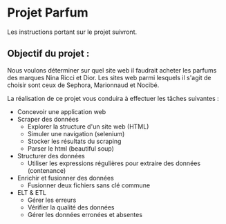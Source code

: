 # Projet Parfum

Les instructions portant sur le projet suivront.

## Objectif du projet :
Nous voulons déterminer sur quel site web il faudrait acheter les parfums des marques Nina Ricci et Dior.
Les sites web parmi lesquels il s'agit de choisir sont ceux de Sephora, Marionnaud et Nocibé.

La réalisation de ce projet vous conduira à effectuer les tâches suivantes :
- Concevoir une application web
- Scraper des données
  - Explorer la structure d'un site web (HTML)
  - Simuler une navigation (selenium)
  - Stocker les résultats du scraping
  - Parser le html (beautiful soup)
- Structurer des données
  - Utiliser les expressions régulières pour extraire des données (contenance)
- Enrichir et fusionner des données
  - Fusionner deux fichiers sans clé commune
- ELT & ETL
  - Gérer les erreurs
  - Vérifier la qualité des données
  - Gérer les données erronées et absentes